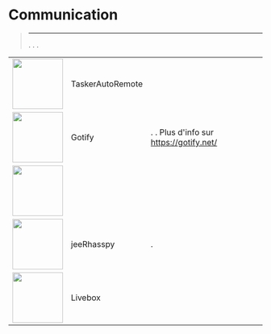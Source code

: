 
# Communication


>****
>. . .
> [](https://market.jeedom.com/index.php?v=d&p=market&type=plugin&categorie=communication) 


| | | | |
|--- | --- | --- | ---|
|<img src="TaskerAutoRemote/TaskerAutoRemote_icon.png" class="pluginLogo" width="100" />|TaskerAutoRemote||[](https://agp42.github.io/Jeedom-TaskerAutoremote/fr_FR)<br/>[](https://market.jeedom.com/index.php?v=d&p=market_display&id=3795)<br/>[](https://agp42.github.io/Jeedom-TaskerAutoremote/en_US/changelog)|
|<img src="gotify/gotify_icon.png" class="pluginLogo" width="100" />|Gotify|. . Plus d'info sur https://gotify.net/|[](https://mips2648.github.io/jeedom-plugins-docs/gotify/en_US/)<br/>[](https://market.jeedom.com/index.php?v=d&p=market_display&id=3774)<br/>[](https://mips2648.github.io/jeedom-plugins-docs/gotify/en_US/changelog)|
|<img src="infoloc/infoloc_icon.png" class="pluginLogo" width="100" />|||[](https://Jeremie-C.github.io/plugin-infoloc/en_US/index)<br/>[](https://market.jeedom.com/index.php?v=d&p=market_display&id=4020)<br/>[](https://Jeremie-C.github.io/plugin-infoloc/en_US/changelog)|
|<img src="jeerhasspy/jeerhasspy_icon.png" class="pluginLogo" width="100" />|jeeRhasspy|.|[](https://kiboost.github.io/jeedom_docs/plugins/jeerhasspy/en_US/)<br/>[](https://market.jeedom.com/index.php?v=d&p=market_display&id=3869)<br/>[](https://kiboost.github.io/jeedom_docs/plugins/jeerhasspy/en_US/changelog.html)|
|<img src="livebox/livebox_icon.png" class="pluginLogo" width="100" />|Livebox||[](https://jmvedrine.github.io/plugin-livebox/en_US/)<br/>[](https://market.jeedom.com/index.php?v=d&p=market_display&id=1076)<br/>[](https://jmvedrine.github.io/plugin-livebox/en_US/changelog)|
